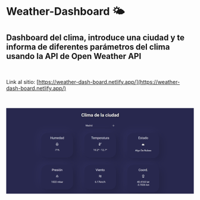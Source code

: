 # Weather-Dashboard 🌤️


## Dashboard del clima, introduce una ciudad y te informa de diferentes parámetros del clima usando la API de Open Weather API
<br>

Link al sitio:
[https://weather-dash-board.netlify.app/](https://weather-dash-board.netlify.app/)

<br>


![](Screenshot.PNG)
